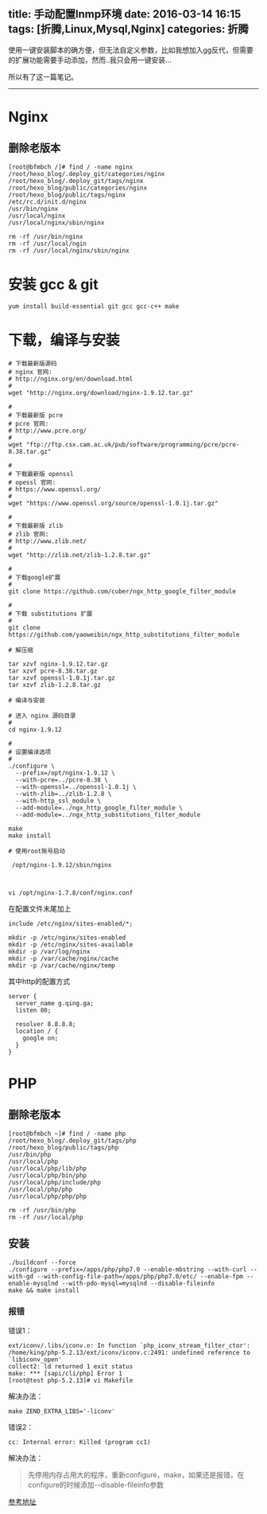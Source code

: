 title: 手动配置lnmp环境
date: 2016-03-14 16:15
tags: [折腾,Linux,Mysql,Nginx]
categories: 折腾
---

使用一键安装脚本的确方便，但无法自定义参数，比如我想加入gg反代，但需要的扩展功能需要手动添加，然而..我只会用一键安装...

所以有了这一篇笔记。

<!-- more -->

---

# Nginx


## 删除老版本

    [root@bfmbch /]# find / -name nginx
	/root/hexo_blog/.deploy_git/categories/nginx
	/root/hexo_blog/.deploy_git/tags/nginx
	/root/hexo_blog/public/categories/nginx
	/root/hexo_blog/public/tags/nginx
	/etc/rc.d/init.d/nginx
	/usr/bin/nginx
	/usr/local/nginx
	/usr/local/nginx/sbin/nginx

	rm -rf /usr/bin/nginx
	rm -rf /usr/local/ngin
	rm -rf /usr/local/nginx/sbin/nginx

# 安装 gcc & git

    yum install build-essential git gcc gcc-c++ make

# 下载，编译与安装

	# 下载最新版源码
	# nginx 官网: 
	# http://nginx.org/en/download.html
	#
	wget "http://nginx.org/download/nginx-1.9.12.tar.gz"

	#
	# 下载最新版 pcre
	# pcre 官网:
	# http://www.pcre.org/
	#
	wget "ftp://ftp.csx.cam.ac.uk/pub/software/programming/pcre/pcre-8.38.tar.gz"

	#
	# 下载最新版 openssl
	# opessl 官网:
	# https://www.openssl.org/
	#
	wget "https://www.openssl.org/source/openssl-1.0.1j.tar.gz"

	#
	# 下载最新版 zlib
	# zlib 官网:
	# http://www.zlib.net/
	#
	wget "http://zlib.net/zlib-1.2.8.tar.gz"

	#
	# 下载google扩展
	#
	git clone https://github.com/cuber/ngx_http_google_filter_module

	#
	# 下载 substitutions 扩展
	#
	git clone https://github.com/yaoweibin/ngx_http_substitutions_filter_module

	# 解压缩

	tar xzvf nginx-1.9.12.tar.gz
	tar xzvf pcre-8.38.tar.gz
	tar xzvf openssl-1.0.1j.tar.gz
	tar xzvf zlib-1.2.8.tar.gz

	# 编译与安装

	# 进入 nginx 源码目录
	#
	cd nginx-1.9.12

	#
	# 设置编译选项
	#
	./configure \
	  --prefix=/opt/nginx-1.9.12 \
	  --with-pcre=../pcre-8.38 \
	  --with-openssl=../openssl-1.0.1j \
	  --with-zlib=../zlib-1.2.8 \
	  --with-http_ssl_module \
	  --add-module=../ngx_http_google_filter_module \
	  --add-module=../ngx_http_substitutions_filter_module

	make
	make install

	# 使用root账号启动

	 /opt/nginx-1.9.12/sbin/nginx



	vi /opt/nginx-1.7.8/conf/nginx.conf

在配置文件末尾加上

	include /etc/nginx/sites-enabled/*;

    mkdir -p /etc/nginx/sites-enabled
    mkdir -p /etc/nginx/sites-available
    mkdir -p /var/log/nginx
    mkdir -p /var/cache/nginx/cache
    mkdir -p /var/cache/nginx/temp
	
其中http的配置方式

	server {
	  server_name g.qing.ga;
	  listen 80;

	  resolver 8.8.8.8;
	  location / {
	    google on;
	  }
	}

# PHP

## 删除老版本

	[root@bfmbch ~]# find / -name php
	/root/hexo_blog/.deploy_git/tags/php
	/root/hexo_blog/public/tags/php
	/usr/bin/php
	/usr/local/php
	/usr/local/php/lib/php
	/usr/local/php/bin/php
	/usr/local/php/include/php
	/usr/local/php/php
	/usr/local/php/php/php

	rm -rf /usr/bin/php
	rm -rf /usr/local/php

## 安装

	./buildconf --force
	./configure --prefix=/apps/php/php7.0 --enable-mbstring --with-curl --with-gd --with-config-file-path=/apps/php/php7.0/etc/ --enable-fpm --enable-mysqlnd --with-pdo-mysql=mysqlnd --disable-fileinfo
	make && make install
### 报错

错误1：

	ext/iconv/.libs/iconv.o: In function `php_iconv_stream_filter_ctor':
	/home/king/php-5.2.13/ext/iconv/iconv.c:2491: undefined reference to `libiconv_open'
	collect2: ld returned 1 exit status
	make: *** [sapi/cli/php] Error 1
	[root@test php-5.2.13]# vi Makefile

解决办法：

	make ZEND_EXTRA_LIBS='-liconv'

错误2：
	
	cc: Internal error: Killed (program cc1)

解决办法：

>先停用内存占用大的程序，重新configure，make，如果还是报错，在configure的时候添加--disable-fileinfo参数

[参考地址](http://blog.sina.com.cn/s/blog_48ab118d0102v5fn.html)




